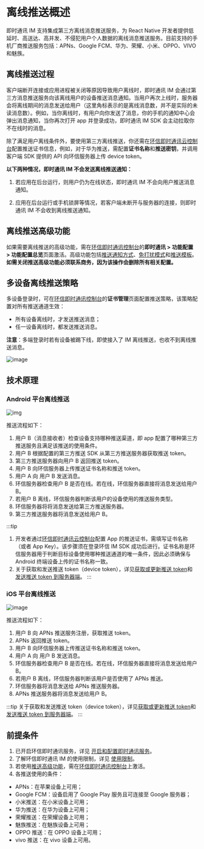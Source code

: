 # 离线推送概述

<Toc />

即时通讯 IM 支持集成第三方离线消息推送服务，为 React Native 开发者提供低延时、高送达、高并发、不侵犯用户个人数据的离线消息推送服务。目前支持的手机厂商推送服务包括：APNs、Google FCM、华为、荣耀、小米、OPPO、VIVO 和魅族。

## 离线推送过程

客户端断开连接或应用进程被关闭等原因导致用户离线时，即时通讯 IM 会通过第三方消息推送服务向该离线用户的设备推送消息通知。当用户再次上线时，服务器会将离线期间的消息发送给用户（这里角标表示的是离线消息数，并不是实际的未读消息数）。例如，当你离线时，有用户向你发送了消息，你的手机的通知中心会弹出消息通知，当你再次打开 app 并登录成功，即时通讯 IM SDK 会主动拉取你不在线时的消息。

除了满足用户离线条件外，要使用第三方离线推送，你还需在[环信即时通讯云控制台](https://console.easemob.com/user/login)配置推送证书信息，例如，对于华为推送，需配置**证书名称**和**推送密钥**，并调用客户端 SDK 提供的 API 向环信服务器上传 device token。

**以下两种情况，即时通讯 IM 不会发送离线推送通知：**

1. 若应用在后台运行，则用户仍为在线状态，即时通讯 IM 不会向用户推送消息通知。
   
2. 应用在后台运行或手机锁屏等情况，若客户端未断开与服务器的连接，则即时通讯 IM 不会收到离线推送通知。

## 离线推送高级功能

如果需要离线推送的高级功能，需在[环信即时通讯控制台](https://console.easemob.com/user/login)的**即时通讯 > 功能配置 > 功能配置总览**页面激活。高级功能包括[推送通知方式](push_notification_mode_dnd.html#推送通知方式)、[免打扰模式](push_notification_mode_dnd.html#免打扰模式)和[推送模板](push_display.html#使用推送模板)。**如需关闭推送高级功能必须联系商务，因为该操作会删除所有相关配置。**

## 多设备离线推送策略

多设备登录时，可在[环信即时通讯控制台](https://console.easemob.com/user/login)的**证书管理**页面配置推送策略，该策略配置对所有推送通道生效：

- 所有设备离线时，才发送推送消息；
- 任一设备离线时，都发送推送消息。

**注意**：多端登录时若有设备被踢下线，即使接入了 IM 离线推送，也收不到离线推送消息。

![image](/images/android/push/push_multidevice_policy.png)

## 技术原理

### Android 平台离线推送

![img](/images/android/push/push_android_understand.png)

推送流程如下：

1. 用户 B（消息接收者）检查设备支持哪种推送渠道，即 app 配置了哪种第三方推送服务且满足该推送的使用条件。
2. 用户 B 根据配置的第三方推送 SDK 从第三方推送服务器获取推送 token。
3. 第三方推送服务器向用户 B 返回推送 token。
4. 用户 B 向环信服务器上传推送证书名称和推送 token。
5. 用户 A 向 用户 B 发送消息。
6. 环信服务器检查用户 B 是否在线。若在线，环信服务器直接将消息发送给用户 B。
7. 若用户 B 离线，环信服务器判断该用户的设备使用的推送服务类型。
8. 环信服务器将将消息发送给第三方推送服务器。
9. 第三方推送服务器将消息发送给用户 B。

:::tip
1. 开发者通过[环信即时通讯云控制台](https://console.easemob.com/user/login)配置 App 的推送证书，需填写证书名称（或者 App Key）。该步骤须在登录环信 IM SDK 成功后进行。证书名称是环信服务器用于判断目标设备使用哪种推送通道的唯一条件，因此必须确保与 Android 终端设备上传的证书名称一致。
2. 关于获取和发送推送 token（device token），详见[获取或更新推送 token](push_get_device_token.html)和[发送推送 token 到服务器端](push_send_token_to_server.html)。
:::

### iOS 平台离线推送

![image](/images/ios/push/push_ios_1_understand.png)

推送流程如下：

1. 用户 B 向 APNs 推送服务注册，获取推送 token。
2. APNs 返回推送 token。
3. 用户 B 向环信服务器上传推送证书名称和推送 token。
4. 用户 A 向 用户 B 发送消息。
5. 环信服务器检查用户 B 是否在线。若在线，环信服务器直接将消息发送给用户 B。
6. 若用户 B 离线，环信服务器判断该用户是否使用了 APNs 推送。
7. 环信服务器将消息发送给 APNs 推送服务器。
8. APNs 推送服务器将消息发送给用户 B。

:::tip
关于获取和发送推送 token（device token），详见[获取或更新推送 token](push_get_device_token.html)和[发送推送 token 到服务器端](push_send_token_to_server.html)。 
:::

## 前提条件

1. 已开启环信即时通讯服务，详见 [开启和配置即时通讯服务](/product/enable_and_configure_IM.html)。
2. 了解环信即时通讯 IM 的使用限制，详见 [使用限制](/product/limitation.html)。
3. 若使用[推送高级功能](#离线推送高级功能)，需在[环信即时通讯控制台](https://console.easemob.com/user/login)上激活。
4. 各推送使用的条件：
  - APNs：在苹果设备上可用；
  - Google FCM：设备启用了 Google Play 服务且可连接至 Google 服务器；
  - 小米推送：在小米设备上可用；
  - 华为推送：在华为设备上可用；
  - 荣耀推送：在荣耀设备上可用；
  - 魅族推送：在魅族设备上可用；
  - OPPO 推送：在 OPPO 设备上可用；
  - vivo 推送：在 vivo 设备上可用。